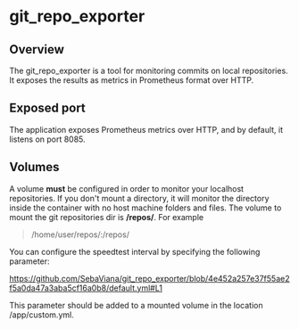 # git_repo_exporter

## Overview
The git_repo_exporter is a tool for monitoring commits on local repositories. It exposes the results as metrics in Prometheus format over HTTP.

## Exposed port
The application exposes Prometheus metrics over HTTP, and by default, it listens on port 8085.

## Volumes
A volume **must** be configured in order to monitor your localhost repositories. If you don't mount a directory, it will monitor the directory inside the container with no host machine folders and files.
The volume to mount the git repositories dir is **/repos/**.
For example
>/home/user/repos/:/repos/

You can configure the speedtest interval by specifying the following parameter:

https://github.com/SebaViana/git_repo_exporter/blob/4e452a257e37f55ae2f5a0da47a3aba5cf16a0b8/default.yml#L1

This parameter should be added to a mounted volume in the location /app/custom.yml.

